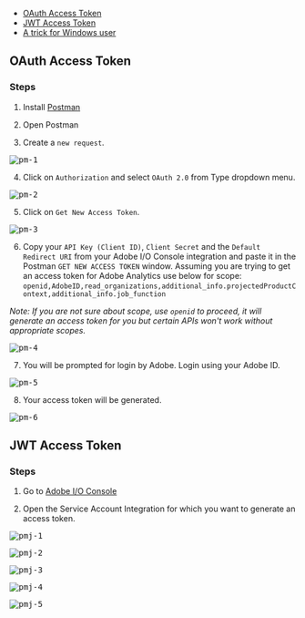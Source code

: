 - [OAuth Access Token](#oauth-access-token)
- [JWT Access Token](#jwt-access-token)
- [A trick for Windows user](#a-trick-for-windows-user)

## OAuth Access Token

### Steps

1. Install [Postman](https://www.getpostman.com/downloads/)

2. Open Postman

3. Create a `new request`.

<kbd>![pm-1](/Images/PM_1.png)</kbd>

4. Click on `Authorization` and select `OAuth 2.0` from Type dropdown menu.

<kbd>![pm-2](/Images/PM_2.png)</kbd>

5. Click on `Get New Access Token`.

<kbd>![pm-3](/Images/PM_3.png)</kbd>

6. Copy your `API Key (Client ID)`, `Client Secret` and the `Default Redirect URI` from your Adobe I/O Console integration and paste it in the Postman `GET NEW ACCESS TOKEN` window. Assuming you are trying to get an access token for Adobe Analytics use below for scope: `openid,AdobeID,read_organizations,additional_info.projectedProductContext,additional_info.job_function`

*Note: If you are not sure about scope, use `openid` to proceed, it will generate an access token for you but certain APIs won't work without appropriate scopes.*

<kbd>![pm-4](/Images/PM_4.png)</kbd>

7. You will be prompted for login by Adobe. Login using your Adobe ID.

<kbd>![pm-5](/Images/PM_5.png)</kbd>

8. Your access token will be generated.

<kbd>![pm-6](/Images/PM_6.png)</kbd>

## JWT Access Token
### Steps
1. Go to [Adobe I/O Console](https://console.adobe.io)

2. Open the Service Account Integration for which you want to generate an access token.

<kbd>![pmj-1](/Images/PM_JWT_1.png)</kbd>

<kbd>![pmj-2](/Images/PM_JWT_2.png)</kbd>

<kbd>![pmj-3](/Images/PM_JWT_3.png)</kbd>

<kbd>![pmj-4](/Images/PM_JWT_4.png)</kbd>

<kbd>![pmj-5](/Images/PM_JWT_5.png)</kbd>
